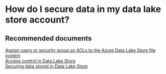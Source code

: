 <properties
	pageTitle="How do I secure data in my data lake store account?"
	description="How do I secure data in my data lake store account?"
	service="Microsoft.DataLakeStore"
	resource="accounts"
	authors="wmeng-msft"
	displayOrder="3"
	selfHelpType="resource"
	supportTopicIds=""
	resourceTags=""
	productPesIds=""
	cloudEnvironments="public"
/>

# How do I secure data in my data lake store account?

## **Recommended documents**
[Assign users or security group as ACLs to the Azure Data Lake Store file system](https://azure.microsoft.com/documentation/articles/data-lake-store-secure-data/#filepermissions)<br>
[Access control in Data Lake Store](https://azure.microsoft.com/documentation/articles/data-lake-store-access-control/)<br>
[Securing data stored in Data Lake Store](https://azure.microsoft.com/documentation/articles/data-lake-store-secure-data/)

